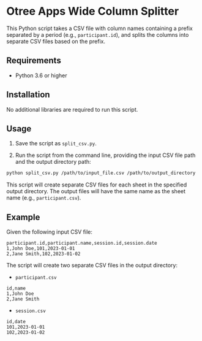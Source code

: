# Otree Apps Wide Column Splitter

This Python script takes a CSV file with column names containing a prefix separated by a period (e.g., `participant.id`), and splits the columns into separate CSV files based on the prefix.

## Requirements

- Python 3.6 or higher

## Installation

No additional libraries are required to run this script.

## Usage

1. Save the script as `split_csv.py`.

2. Run the script from the command line, providing the input CSV file path and the output directory path:

```bash
python split_csv.py /path/to/input_file.csv /path/to/output_directory
```
This script will create separate CSV files for each sheet in the specified output directory. The output files will have the same name as the sheet name (e.g., `participant.csv`).

## Example
Given the following input CSV file:
```csv
participant.id,participant.name,session.id,session.date
1,John Doe,101,2023-01-01
2,Jane Smith,102,2023-01-02
```

The script will create two separate CSV files in the output directory:

- `participant.csv`
```csv
id,name
1,John Doe
2,Jane Smith
```
- `session.csv`
```csv
id,date
101,2023-01-01
102,2023-01-02
```

